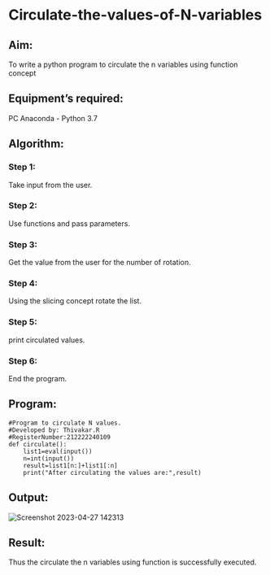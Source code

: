 # Circulate-the-values-of-N-variables
## Aim:
To write a python program to circulate the n variables using function concept
## Equipment’s required:
PC
Anaconda - Python 3.7
## Algorithm: 
### Step 1: 
Take input from the user.
### Step 2: 
Use functions and pass parameters.
### Step 3: 
Get the value from the user for the number of rotation.
### Step 4: 
Using the slicing concept rotate the list.
### Step 5: 
print circulated values.
### Step 6: 
End the program.
## Program:
```
#Program to circulate N values.
#Developed by: Thivakar.R
#RegisterNumber:212222240109
def circulate():
    list1=eval(input())
    n=int(input())
    result=list1[n:]+list1[:n]
    print("After circulating the values are:",result)
```
## Output:
![Screenshot 2023-04-27 142313](https://user-images.githubusercontent.com/118707074/234812536-93a3ab28-c302-4d25-9e07-7a9d609d0344.png)



## Result:
Thus the circulate the n variables using function is successfully executed.
